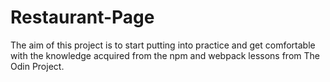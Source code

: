 # Restaurant-Page
The aim of this project is to start putting into practice and get comfortable with the knowledge acquired from the npm and webpack lessons from The Odin Project.
